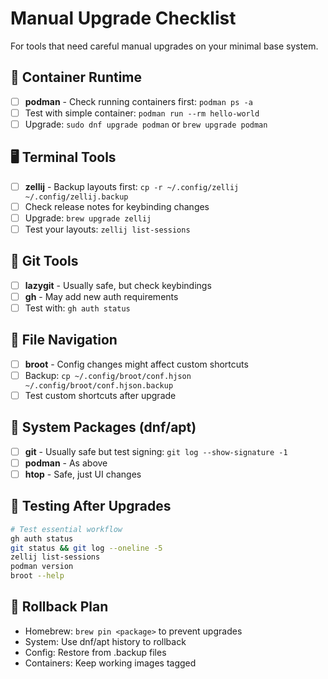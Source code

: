 # Manual Upgrade Checklist

For tools that need careful manual upgrades on your minimal base system.

## 🐳 Container Runtime
- [ ] **podman** - Check running containers first: `podman ps -a`
- [ ] Test with simple container: `podman run --rm hello-world`
- [ ] Upgrade: `sudo dnf upgrade podman` or `brew upgrade podman`

## 🖥️ Terminal Tools  
- [ ] **zellij** - Backup layouts first: `cp -r ~/.config/zellij ~/.config/zellij.backup`
- [ ] Check release notes for keybinding changes
- [ ] Upgrade: `brew upgrade zellij`
- [ ] Test your layouts: `zellij list-sessions`

## 🔧 Git Tools
- [ ] **lazygit** - Usually safe, but check keybindings
- [ ] **gh** - May add new auth requirements  
- [ ] Test with: `gh auth status`

## 📁 File Navigation
- [ ] **broot** - Config changes might affect custom shortcuts
- [ ] Backup: `cp ~/.config/broot/conf.hjson ~/.config/broot/conf.hjson.backup`
- [ ] Test custom shortcuts after upgrade

## 🐧 System Packages (dnf/apt)
- [ ] **git** - Usually safe but test signing: `git log --show-signature -1`
- [ ] **podman** - As above
- [ ] **htop** - Safe, just UI changes

## 🧪 Testing After Upgrades
```bash
# Test essential workflow
gh auth status
git status && git log --oneline -5
zellij list-sessions  
podman version
broot --help
```

## 🔄 Rollback Plan
- Homebrew: `brew pin <package>` to prevent upgrades
- System: Use dnf/apt history to rollback
- Config: Restore from .backup files
- Containers: Keep working images tagged